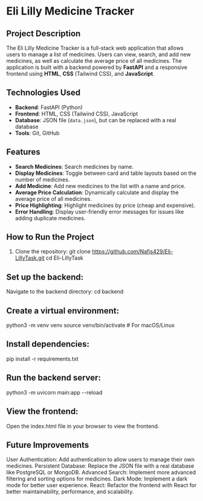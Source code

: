 # Eli Lilly Medicine Tracker

## Project Description

The Eli Lilly Medicine Tracker is a full-stack web application that allows users to manage a list of medicines. Users can view, search, and add new medicines, as well as calculate the average price of all medicines. The application is built with a backend powered by **FastAPI** and a responsive frontend using **HTML**, **CSS** (Tailwind CSS), and **JavaScript**.

## Technologies Used

- **Backend**: FastAPI (Python)
- **Frontend**: HTML, CSS (Tailwind CSS), JavaScript
- **Database**: JSON file (`data.json`), but can be replaced with a real database
- **Tools**: Git, GitHub

## Features

- **Search Medicines**: Search medicines by name.
- **Display Medicines**: Toggle between card and table layouts based on the number of medicines.
- **Add Medicine**: Add new medicines to the list with a name and price.
- **Average Price Calculation**: Dynamically calculate and display the average price of all medicines.
- **Price Highlighting**: Highlight medicines by price (cheap and expensive).
- **Error Handling**: Display user-friendly error messages for issues like adding duplicate medicines.

## How to Run the Project

1. Clone the repository:
   git clone https://github.com/Nafis429/Eli-LillyTask.git
   cd Eli-LillyTask

## Set up the backend:

Navigate to the backend directory:
cd backend

## Create a virtual environment:
python3 -m venv venv
source venv/bin/activate  # For macOS/Linux

## Install dependencies:
pip install -r requirements.txt

## Run the backend server:
python3 -m uvicorn main:app --reload

## View the frontend:
Open the index.html file in your browser to view the frontend.

## Future Improvements
User Authentication: Add authentication to allow users to manage their own medicines.
Persistent Database: Replace the JSON file with a real database like PostgreSQL or MongoDB.
Advanced Search: Implement more advanced filtering and sorting options for medicines.
Dark Mode: Implement a dark mode for better user experience.
React: Refactor the frontend with React for better maintainability, performance, and scalability.